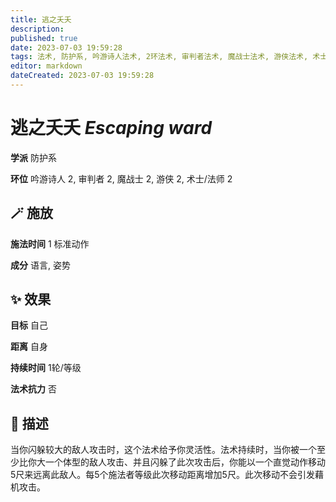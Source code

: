 ```yaml
---
title: 逃之夭夭
description: 
published: true
date: 2023-07-03 19:59:28
tags: 法术, 防护系, 吟游诗人法术, 2环法术, 审判者法术, 魔战士法术, 游侠法术, 术士/法师法术
editor: markdown
dateCreated: 2023-07-03 19:59:28
---
```


# **逃之夭夭** *Escaping ward*

**学派** 防护系 

**环位** 吟游诗人 2, 审判者 2, 魔战士 2, 游侠 2, 术士/法师 2

## 🪄 施放

**施法时间** 1 标准动作

**成分** 语言, 姿势

## ✨ 效果 

**目标** 自己 

**距离** 自身  

**持续时间** 1轮/等级 

**法术抗力** 否

## 📖 描述

当你闪躲较大的敌人攻击时，这个法术给予你灵活性。法术持续时，当你被一个至少比你大一个体型的敌人攻击、并且闪躲了此次攻击后，你能以一个直觉动作移动5尺来远离此敌人。每5个施法者等级此次移动距离增加5尺。此次移动不会引发藉机攻击。
    